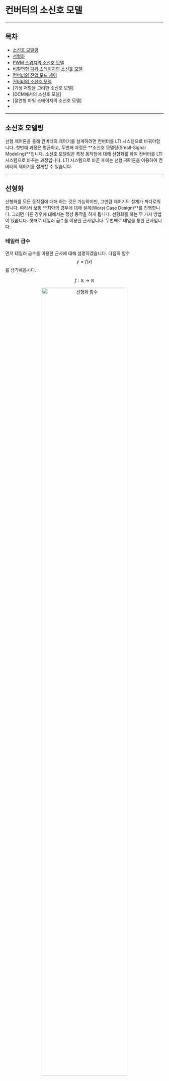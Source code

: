 컨버터의 소신호 모델
=

---

## 목차
- [소신호 모델링](#소신호-모델링)
- [선형화](#선형화)
- [PWM 스위치의 소신호 모델](#pwm-스위치의-소신호-모델)
- [비절연형 파워 스테이지의 소신호 모델](#비절연형-파워-스테이지의-소신호-모델)
- [컨버터의 전압 모드 제어](#컨버터의-전압-모드-제어)
- [컨버터의 소신호 모델](#converter-ss-model)
- [기생 저항을 고려한 소신호 모델]
- [DCM에서의 소신호 모델]
- [절연형 파워 스테이지의 소신호 모델]
- 

---

## 소신호 모델링

선형 제어론을 통해 컨버터의 제어기를 설계하려면 컨버터를 LTI 시스템으로 바꿔야합니다.
첫번째 과정은 평균화고, 두번째 과정은 **소신호 모델링(Small-Signal Modeling)**입니다.
소신호 모델링은 특정 동작점에 대해 선형화를 하여 컨버터를 LTI 시스템으로 바꾸는 과정입니다.
LTI 시스템으로 바꾼 후에는 선형 제어론을 이용하여 컨버터의 제어기를 설계할 수 있습니다.

---

## 선형화

선형화를 모든 동작점에 대해 하는 것은 가능하지만, 그만큼 제어기의 설계가 까다로워집니다.
따라서 보통 **최악의 경우에 대해 설계(Worst Case Design)**를 진행합니다.
그러면 다른 경우에 대해서는 정상 동작을 하게 됩니다.
선형화를 하는 두 가지 방법이 있습니다.
첫째로 테일러 급수를 이용한 근사입니다.
두번째로 대입을 통한 근사입니다.

### 테일러 급수

먼저 테일러 급수를 이용한 근사에 대해 설명하겠습니다.
다음의 함수 $$y=f(x)$$를 생각해봅시다.

$$
f:\mathbb{R}\rightarrow\mathbb{R}
$$

<figure style="text-align: center;">
  <img src="./PEFigure/선형화 함수.png" alt="선형화 함수" width="80%"/>
  <figcaption style="text-align: center; margin-top: 8px; font-size: 0.9em; color: #555;">
    (그림. 함수 \(y=f(x)\))
  </figcaption>
</figure>

그리고 다음과 같이 동작점 $$\left(X,f(X)\right)$$에서 소신호 $$\hat{x}$$를 가했다고 해봅시다.

$$
x=X+\hat{x}
$$

<figure style="text-align: center;">
  <img src="./PEFigure/소신호 근사.png" alt="소신호 근사" width="80%"/>
  <figcaption style="text-align: center; margin-top: 8px; font-size: 0.9em; color: #555;">
    (그림. 함수의 선형 근사)
  </figcaption>
</figure>

여기서 소신호의 크기는 $$1$$에 비해 매우 작다고 가정합니다.
이때 함수 $$f$$의 테일러 전개는 다음과 같습니다.

$$
	\begin{align*}
		f(x)&=f(X+\hat{x})\\
		&=\frac{1}{0!}f(X)+\frac{1}{1!}\frac{df}{dx}\Big\vert_{x=X}\left(x-X\right)+\frac{1}{2!}\frac{d^2f}{dx^2}\Big\vert_{x=X}\left(x-X\right)+\cdots\\
		&=f(X)+\frac{df}{dx}\Big\vert_{x=X}\left(x-X\right)+\frac{1}{2}\frac{d^2f}{dx^2}\Big\vert_{x=X}\left(x-X\right)+\cdots\\
		&=f(X)+\frac{df}{dx}\Big\vert_{x=X}\hat{x}+\frac{1}{2}\frac{d^2f}{dx^2}\Big\vert_{x=X}\hat{x}+\cdots
		\end{align*}
$$

출력 신호를 $$y=Y+\hat{y}$$와 같이 표현하면 다음과 같습니다.

$$
Y+\hat{y}=f(X)+\frac{df}{dx}\Big\vert_{x=X}\hat{x}+\frac{1}{2}\frac{d^2f}{dx^2}\Big\vert_{x=X}\hat{x}+\cdots
$$

여기서 $$Y,f(X)$$는 dc항이고, $$2$$차 이상의 항은 매우 작아서 무시할 수 있습니다.
따라서 **소신호 모델(Small-Signal Model)**에 대한 식은 다음과 같습니다.

$$
\begin{align*}
		&\hat{y}=\frac{df}{dx}\Big\vert_{x=X}\hat{x}\\
		&\frac{\hat{y}}{\hat{x}}=\frac{df}{dx}\Big\vert_{x=X}
		\end{align*}
$$

혹은 **소신호 이득(Small-Signal Gain)**이라고 합니다.

### 대입을 통한 근사

테일러 급수를 이용하지 않고 직접 대입을 하여 소신호 모델 표현식을 얻을 수도 있습니다. 다음과 같이 동작점 $$\left(X,f(X)\right)$$에서 소신호 $$\hat{x}$$를 가했다고 해봅시다.

$$
x=X+\hat{x}
$$

출력 신호는 다음과 같이 나타낼 수 있습니다.

$$
Y+\hat{y}=f(X+\hat{x})
$$

우변을 다음과 같이 표현할 수 있습니다.

$$
f(X+\hat{x})=D(X)+S(X)\hat{x}+O(\hat{x}^2)
$$

$$D(X)$$는 동작점에만 의존하는 dc항, $$S(X)\hat{x}$$은 소신호에 대한 1차항, $$O(\hat{x}^2)$$은 소신호에 대한 고차항입니다.
우리가 관심을 갖는 것은 입력 소신호와 출력 소신호의 선형 관계식이므로 다음과 같이 나타낼 수 있습니다.

$$
Y+\hat{y}=D(X)+S(X)\hat{x}+O(\hat{x}^2)
$$

dc항과 고차항을 제외하고 소신호에 대한 식만 보면 다음과 같습니다.

$$
\hat{y}=S(X)\hat{x}
$$

소신호 이득은 다음과 같습니다.

$$
\frac{\hat{y}}{\hat{x}}=S(X)
$$

---

## 평균화 모델의 선형화

선형화는 상태 공간 평균화 모델이나 회로 평균화 모델에 적용할 수 있습니다.
상태 공간 평균화 모델의 경우, 각 표현식들을 동작점에 대해 전부 선형화 작업을 해야 합니다.
회로 평균화 모델의 경우, 모든 소자의 동작이 평균화된 상태이고, PWM 스위치만 선형화하면 됩니다.
따라서 후자의 경우가 더 간단하므로 회로 평균화 모델을 이용하여 설명하겠습니다.

### PWM 스위치의 소신호 모델

수동 소자의 동작은 비례 관계나 1차 미분 연산으로만 표현되므로 선형적입니다.
하지만 PWM 과정은 비선형적입니다.
따라서 PWM 스위치만 선형화하면 됩니다.
PWM 스위치의 평균화 모델을 떠올려 봅시다.

<figure style="text-align: center;">
  <img src="./PEFigure/평균화 스위치.png" alt="PWM 스위치의 평균화 모델" width="80%"/>
  <figcaption style="text-align: center; margin-top: 8px; font-size: 0.9em; color: #555;">
    (그림. PWM 스위치의 평균화 모델)
  </figcaption>
</figure>

$$
\begin{cases}
			\overline{v}_{cp}(t)=\overline{v}_{ap}(t)d(t)\\
			\overline{i}_{a}(t)=\overline{i}_{c}(t)d(t)
		\end{cases}
$$

각 변수를 동작점(dc)과 소신호로 표현하면 다음과 같습니다.

$$
\begin{cases}
			\overline{v}_{ap}=V_{ap}+\hat{v}_{ap}\\
			\overline{v}_{cp}=V_{cp}+\hat{v}_{cp}\\
			\overline{i}_{a}=I_{a}+\hat{i}_{a}\\
			\overline{i}_{c}=I_{c}+\hat{i}_{c}\\
   \overline{d}=D+\hat{d}
		\end{cases}
$$

대입을 통해 
이 식을 평균화 모델 표현식에 대입하면 다음과 같습니다.

$$
\begin{cases}
			V_{cp}+\hat{v}_{cp}=\left(V_{ap}+\hat{v}_{ap}\right)\left(D+\hat{d}\right)\\
			I_{a}+\hat{i}_{a}=\left(I_{c}+\hat{i}_{c}\right)\left(D+\hat{d}\right)
		\end{cases}
$$

식을 전개하면 다음과 같습니다.

$$
\begin{cases}
			V_{cp}+\hat{v}_{cp}=V_{ap}D+V_{ap}\hat{d}+\hat{v}_{ap}D+\hat{v}_{ap}\hat{d}\\
			I_a+\hat{i}_a=I_cD+I_c\hat{d}+\hat{i}_cD+\hat{i}_c\hat{d}
		\end{cases}
$$

동작점끼리 곱해진 항은 dc 항이고, 소신호끼리 곱해진 항은 2차항으로 매우 작아서 무시할 수 있습니다.
따라서 PWM 스위치의 소신호 표현은 다음과 같습니다.

$$
\begin{cases}
			\hat{v}_{cp}=V_{ap}\hat{d}+\hat{v}_{ap}D\\
			\hat{i}_a=I_c\hat{d}+\hat{i}_cD
		\end{cases}
$$

이 관계식을 살펴보면 각 식에 동작점이 포함되어 있습니다.
따라서 이 관계식은 동작점에 따라 달라지는 것을 알 수 있습니다.

관계식을 다시 살펴봅시다.
소신호 전압과 소신호 전류는 정상 상태 듀티 비 $$D$$가 곱해져 있으므로 턴 비가 $$1:D$$인 이상 변압기로 모델링할 수 있습니다.
소신호 듀티의 경우는 정상 상태 전압과 정상상태 전류와의 곱으로 나타납니다.
이는 종속 전압원과 종속 전류원으로 모델링할 수 있습니다.
PWM 스위치의 소신호 모델은 다음과 같습니다.

<figure style="text-align: center;">
  <img src="./PEFigure/소신호 스위치.png" alt="PWM 스위치의 소신호 모델" width="80%"/>
  <figcaption style="text-align: center; margin-top: 8px; font-size: 0.9em; color: #555;">
    (그림. PWM 스위치의 소신호 모델)
  </figcaption>
</figure>

이렇게 PWM 스위치의 소신호 모델링을 마쳤습니다.

---

## 파워 스테이지의 소신호 모델

이제 파워 스테이지의 소신호 모델을 구해봅시다.
먼저 PWM 스위치를 소신호 모델링된 스위치로 변경합니다.

우리가 관심을 갖는 소신호는 입력 전압 소신호, 듀티 비 소신호, 부하 전류 소신호입니다.
이들에 해당하는 외란이 발생했을 때, 출력 전압이 어떻게 변하는지 분석을 해야 합니다.
앞서 수행한 소신호 모델링을 통해 듀티 비 소신호에 대한 정보는 이미 담겼습니다.
입력 전압 소신호와 출력 전압 소신호는 회로 법칙을 통해 관계식을 찾을 수 있습니다.
마지막으로 부하 전류 변동을 의미하는 부하 전류 소신호를 모델링해야 합니다.
이는 다음과 같이 부하 양단에 독립 전류원으로 구성할 수 있습니다.

이 과정을 거쳐 도출된 파워 스테이지의 소신호 모델입니다.

### [벅 컨버터]

벅 파워 스테이지의 소신호 모델은 다음과 같습니다.

### [부스트 컨버터]

부스트 파워 스테이지의 소신호 모델은 다음과 같습니다.

### [벅-부스트 컨버터]

벅-부스트 파워 스테이지의 소신호 모델은 다음과 같습니다.

---

## 파워 스테이지의 주파수 응답

컨버터를 설계할 때 관심을 갖는 소신호는 다음의 세 가지입니다.

- 입력 전압 변동
- 듀티 비 변동
- 부하 전류 변동

이 변수들의 변동에 의해 출력 전압이 어떻게 변하는지 분석을 해야 합니다.
이런 분석은 주파수 영역에서 수행하는 것이 유리합니다.
주파수 영역에서 분석을 해야 다양한 주파수를 가진 소신호에 대해 컨버터의 동작이 어떻게 변하는지 확인할 수 있습니다.

### 주파수 영역 변환

먼저 소신호 모델을 주파수 영역으로 변환해야 합니다.
과정은 간단합니다.
시간 변수는 모두 주파수 변수 $$s$$로 바꾸고, 인덕터와 축전기의 임피던스를 주파수 영역의 변수로 표현하면 됩니다.

### [전달 함수](./ConverterTransferFunction.md)

다음으로 컨버터의 전달 함수를 구해야 합니다.
전달 함수는 입력 변수 대비 출력 변수의 비 입니다.
하나의 입력에 대해 하나의 출력만 분석하는 것이므로, 다른 변수의 변화는 모두 $$0$$이라고 가정합니다.

다음의 세 전달 함수가 핵심 요소입니다.

1. 개루프 입력-출력 전달 함수 $$G_{vs}(s)=\displaystyle\frac{\hat{v}_o(s)}{\hat{v}_{in}(s)}$$
2. 개루프 듀티 비-출력 전달 함수 $$G_{vd}(s)=\displaystyle\frac{\hat{v}_o(s)}{\hat{d}(s)}$$
3. 개루프 출력 임피던스 전달 함수 $$Z_p(s)=\displaystyle\frac{\hat{v}_o(s)}{\hat{i}_o(s)}$$

이 전달 함수들은 회로 법칙을 통해 구할 수 있습니다.
구한 전달 함수들의 보드 선도를 그리고, 이득과 위상에 대한 정보를 확인하면 됩니다.

---

## [컨버터의 전압 모드 제어](./ConverterVMC.md)

지금까지 봐온 소신호 모델은 파워 스테이지에 대한 내용이었습니다.
이제 피드백 회로가 있는 전체 컨버터에 대해 설명하겠습니다.
다음은 가장 기본적인 **[전압 모드 제어(Voltage Mode Control)](./ConverterVMC.md)**를 이용한 컨버터입니다.

<figure style="text-align: center;">
  <img src="./PEFigure/VMC 기본.png" alt="VMC 기본" width="100%"/>
  <figcaption style="text-align: center; margin-top: 8px; font-size: 0.9em; color: #555;">
    (그림. 컨버터의 전압 모드 제어 회로)
  </figcaption>
</figure>

회로를 보면 알 수 있듯이 출력 전압에 대한 정보를 받아서 다시 파워 스테이지에 수정된 값을 전송하는 구조입니다.
전압에 대한 정보만을 이용하기 때문에 전압 모드 제어라고 합니다.
제어 회로는 다음과 같이 전압 피드백 회로와 PWM 블록으로 구성됩니다.
각 부분에 대해 설명하겠습니다.

### 출력 전압 제어

먼저 전압 피드백 회로를 살펴봅시다.

<figure style="text-align: center;">
  <img src="./PEFigure/VMC 파트.png" alt="VMC 파트" width="100%"/>
  <figcaption style="text-align: center; margin-top: 8px; font-size: 0.9em; color: #555;">
    (그림. 컨버터의 전압 피드백 회로 및 PWM 블록)
  </figcaption>
</figure>

연산 증폭기의 두 단자는 가상 단락되어 있으므로 반전 단자에서 KCL을 적용하면 다음과 같습니다.

$$
\frac{V_{ref}-v_{ctrl}}{Z_2}+\frac{V_{ref}-v_o}{Z_1}+\frac{V_{ref}}{R_x}=0
$$

이 식은 다음과 같이 정리할 수 있습니다.

$$
V_{ref}-v_{ctrl}=\frac{Z_2}{Z_1}\left(v_o-V_{ref}\left(1+\frac{Z_1}{R_x}\right)\right)
$$

전압 제어가 완료되면 정상 상태로 진입합니다.
정상 상태에서는 시간에 의존하는 항이 $$0$$이 되고, dc 항만 남으므로 $$s=j0$$을 통해 계산합니다.
정상 상태에서 다음을 가정해봅시다.

$$
\left\vert\frac{Z_2(j0)}{Z_1(j0)}\right\vert\rightarrow\infty
$$

컨버터가 정상 동작 하려면 $$v_{ctrl}$$의 범위는 연산 증폭기 출력 전압의 상한과 하한 사이가 되어야 합니다.
$$V_{ref}-v_{ctrl}$$은 발산하지 않으므로 등식이 성립하려면 다음 조건이 필요합니다.

$$
V_o-V_{ref}\left(1+\frac{\left\vert Z_1(j0)\right\vert}{R_x}\right)=0
$$

따라서 정상 상태에서 출력 전압은 다음과 같습니다.

$$
V_o=V_{ref}\left(1+\frac{\left\vert Z_1(j0)\right\vert}{R_x}\right)
$$

이 식이 바로 출력 전압 레귤레이션을 의미합니다.
출력 전압이 $$Z_1,R_x$$에 의존하는 것을 알 수 있습니다.
앞선 가정을 통해 출력 전압을 제어하는 방법을 알 수 있습니다.
제어기를 설계할 때 다음 세 가지를 기억해야 합니다.

1. 정상 상태에서 $$Z_1$$은 유한한 크기를 가져야 합니다.
2. 정상 상태에서 $$Z_2$$는 무한대로 발산해야 합니다.
3. $$R_x$$를 적당히 조절해서 출력 전압을 제어해야 합니다.

### 전압 피드백 보상기

앞서 언급했던 사항들을 어떻게 이용해야 하는지 설명하겠습니다.
제어기를 설계하려면 주파수 영역에서 설계를 해야 합니다.
따라서 ac 관점에서 회로를 다시 볼 필요가 있습니다.
ac 관점에서는 dc 값만 가지는 $$V_{ref}$$가 $$0$$이고, 가상 단락으로 인해 $$R_x$$의 양단의 전위가 $$0$$으로 같습니다.
따라서 연산 증폭기의 반전 단자에서 KCL을 적용하면 다음과 같습니다.

$$
\frac{-v_{ctrl}}{Z_2}+\frac{-v_o}{Z_1}=0
$$

식을 정리하면 다음과 같습니다.

$$
\begin{align*}
		&\frac{v_{ctrl}}{v_o}=-\frac{Z_2}{Z_1}=-F_v\\
		&\rightarrow F_v=\frac{Z_2}{Z_1}
	\end{align*}
$$

$$F_v$$가 바로 **전압 피드백 보상기(Voltage Feedback Compensator)**의 전달 함수를 나타냅니다.
이 피드백 보상기는 $$R_x$$에 의존하지 않습니다.
이 피드백 보상기를 설계할 때는 앞서 언급한 사항들을 고려해야 합니다.

1. 정상 상태에서 $$Z_1$$은 유한한 크기를 가져야 합니다.
2. 정상 상태에서 $$Z_2$$는 무한대로 발산해야 합니다.


### PWM 블록의 소신호 모델

다음으로 PWM 블록을 소신호 모델링해봅시다.

<figure style="text-align: center;">
  <img src="./PEFigure/VMC 파트.png" alt="VMC 파트" width="100%"/>
  <figcaption style="text-align: center; margin-top: 8px; font-size: 0.9em; color: #555;">
    (그림. 컨버터의 전압 피드백 회로 및 PWM 블록)
  </figcaption>
</figure>

PWM은 기본적으로 다음과 같이 제어 전압$$(v_{ctrl})$$과 기준 신호$$(v_{ramp})$$를 비교하는 방식으로 듀티 비를 결정합니다.

$$
q(t)=\begin{cases}
			1\ \ \ \text{for }v_{ctrl}>v_{ramp}\\
			0\ \ \ \text{for }v_{ctrl}<v_{ramp}
\end{cases}
$$

듀티 비는 다음과 같이 결정됩니다.

$$
\begin{align*}
		&d_kT_s:T_s=v_{ctrl}(t_k):V_m\\
		&\rightarrow d_k=\frac{v_{ctrl}(t_k)}{V_m}
	\end{align*}
$$

제어 전압이 스위칭 주기에 비해 매우 천천히 변화한다고 가정하면 다음과 같이 근사할 수 있습니다.

$$
d(t)\approx\frac{v_{ctrl}}{V_m}
$$

평균화를 하면 다음과 같습니다.

$$
\overline{d}(t)=\frac{\overline{v}_{ctrl}}{V_m}
$$

선형화를 하면 다음과 같습니다.

$$
D+\hat{d}=\frac{V_{ctrl}+\hat{v}_{ctrl}}{V_m}
$$

소신호 표현식은 다음과 같습니다.

$$
\hat{d}=\frac{\hat{v}_{ctrl}}{V_m}
$$

전압 피드백 보상기는 $$v_{ctrl}$$를 출력합니다.
PWM 블록은 듀티 정보를 출력하므로 다음의 전달 함수를 구해야 합니다.

$$
F_m=\frac{\hat{d}}{\hat{v}_{ctrl}}
$$

이는 소신호 표현식을 통해 다음과 같이 구할 수 있습니다.

$$
F_m=\frac{1}{V_m}
$$

이 전달 함수를 **PWM 이득(PWM Gain)**이라고 합니다.

---
<h2 id="converter-ss-model">컨버터의 소신호 모델</h2>

파워 스테이지, 전압 피드백 보상기, PWM 블록까지 모두 소신호 모델링을 마쳤습니다.
전체 시스템을 다음과 같이 나타낼 수 있습니다.

(SMPS)

블록 다이어그램으로 나타내면 다음과 같습니다.

(BD)

전압 피드백 경로를 살펴보면 전압 피드백 회로의 전달 함수에 $$-$$부호가 붙는 것을 알 수 있습니다.
이는 전압 피드백이 **음성 피드백(Negative Feedback)**을 통해 수행되는 것을 의미합니다.

어떤 입력 변수 $$\hat{x}$$와 출력 전압 사이의 개루프 전달 함수를 $$G(s)$$라고 해봅시다.
이 변수 $$\hat{x}$$에 대한 컨버터의 폐루프 전달 함수는 다음과 같이 나타낼 수 있습니다.

$$
	\begin{align*}
&G(s)=\frac{\hat{v}_o}{\hat{x}}\Big\vert_{OL}\\
&\hat{v}_o=G(s)\hat{x}+\left(-F_v(s)\right)F_mG_{vd}(s)\\
&\rightarrow \frac{\hat{v}_o}{\hat{x}}\Big\vert_{CL}=\frac{G(s)}{1+F_v(s)F_mG_{vd}(s)}
	\end{align*}
$$

개루프 전달 함수는 $$G_{vs}(s)$$일 수도 있고, $$Z_p(s)$$일 수도 있습니다.

---

## 입력단 필터를 고려한 소신호 모델

실제 컨버터에서는 전원과 파워 스테이지 사이에 필터를 이용합니다.
이는 노이즈 및 리플을 감쇠하기 위해 활용됩니다.

(내용은 추후 작성 예정)

$$L_f$$가 매우 크므로 $$\Delta i=0\rightarrow$$.
전류 거의 일정.
$$C_f$$가 매우 크므로 $$\Delta v=0\rightarrow$$.
전압 거의 일정.

---

## DCM에서의 소신호 모델

지금까지 살펴본 소신호 모델은 모두 CCM에서의 동작을 모델링한 것입니다.
이제 DCM에서 대해 생각해봅시다.
인덕터 전류 파형은 다음과 같이 나타납니다.

<figure style="text-align: center;">
  <img src="./PEFigure/DCM 인덕터 전류.png" alt="DCM 인덕터 전류" width="100%"/>
  <figcaption style="text-align: center; margin-top: 8px; font-size: 0.9em; color: #555;">
    (그림. DCM에서의 인덕터 전류)
  </figcaption>
</figure>

보시는 바와 같이 전류가 흐르지 않는 구간이 존재합니다.
PWM 스위치를 다시 살펴봅시다.

<figure style="text-align: center;">
  <img src="./PEFigure/DCM PWM 스위치.png" alt="DCM PWM 스위치" width="100%"/>
  <figcaption style="text-align: center; margin-top: 8px; font-size: 0.9em; color: #555;">
    (그림. PWM 스위치)
  </figcaption>
</figure>

CCM과 달리 살펴볼 변수는 $$v_{ac},v_{cp},i_a,i_p$$입니다.
$$i_a$$의 평균은 다음과 같습니다.

$$
	\begin{align*}
\overline{i}_a&=\frac{1}{T_s}\int_{T_s}i_adt=\frac{dT_s}{T_s}\frac{1}{dT_s}\int_{0}^{dT_s}i_adt\\
&=\frac{i_{L,pk}}{2}d
\end{align*}
$$

또한 $$i_p$$의 평균은 다음과 같습니다.

$$
	\begin{align*}
\overline{i}_p&=\frac{1}{T_s}\int_{T_s}i_pdt=\frac{d_1T_s}{T_s}\frac{1}{d_1T_s}\int_{dT_s}^{dT_s+d_1T_s}i_pdt\\
&=\frac{i_{L,pk}}{2}d
\end{align*}
$$

이제 인덕터 전류의 피크 값을 구해봅시다.

(내용은 추후 작성 예정)

$$

$$

---

## 절연형 파워 스테이지의 소신호 모델

절연형 파워 스테이지는 변압기를 활용하여 1차측과 2차측을 전기적으로 절연하는 형태를 띱니다.
변압기를 활용함으로써 감전 시에는 더 적은 에너지(2차측)만 우리 몸으로 흘러들어옵니다.
비절연형 컨버터의 경우는 전원의 에너지가 그대로 흘러들어오기 때문에 절연형 컨버터가 비교적 안전합니다.
또한 턴 비를 조절하여 동일한 듀티 비로도 출력 전압을 더 세밀하게 조절할 수 있습니다.
비절연형 컨버터에서 듀티 비가 너무 낮으면 PWM IC가 우리가 원하는 동작을 하지 않을 수 있습니다.

### 포워드 컨버터

먼저 포워드 컨버터를 살펴봅시다.
포워드 컨버터는 벅 컨버터 기반의 절연형 컨버터로, 주로 권선 리셋형이 이용됩니다.

<figure style="text-align: center;">
  <img src="./PEFigure/권선 리셋 포워드.png" alt="권선 리셋 포워드" width="100%"/>
  <figcaption style="text-align: center; margin-top: 8px; font-size: 0.9em; color: #555;">
    (그림. 권선 리셋형 포워드 컨버터)
  </figcaption>
</figure>

리셋 권선은 그저 코어의 감자를 위해 존재할 뿐, 컨버터의 동특성에는 영향을 미치지 않습니다.
따라서 리셋 회로와 자화 인덕턴스를 생략할 수 있습니다.
그리고 상단 다이오드의 도통 여부는 1차측 스위치의 도통 여부와 동일하므로 다음과 같이 나타낼 수 있습니다.

<figure style="text-align: center;">
  <img src="./PEFigure/권선 리셋 포워드 2.png" alt="권선 리셋 포워드 2" width="100%"/>
  <figcaption style="text-align: center; margin-top: 8px; font-size: 0.9em; color: #555;">
    (그림. 단순화된 권선 리셋형 포워드 컨버터)
  </figcaption>
</figure>

이는 입력단을 절연시킨 벅 컨버터입니다.
2차측 스위치와 다이오드는 이전에 살펴본 PWM 스위치와 동일합니다.
따라서 다음과 같이 모델링할 수 있습니다.

<figure style="text-align: center;">
  <img src="./PEFigure/권선 리셋 포워드 3.png" alt="권선 리셋 포워드 3" width="100%"/>
  <figcaption style="text-align: center; margin-top: 8px; font-size: 0.9em; color: #555;">
    (그림. 2차측 PWM 스위치를 평균화한 권선 리셋형 포워드 컨버터)
  </figcaption>
</figure>

이 두 변압기는 다음과 같이 턴 비가 $$1:nd$$인 하나의 변압기로 나타낼 수 있습니다.

<figure style="text-align: center;">
  <img src="./PEFigure/권선 리셋 포워드 평균화.png" alt="권선 리셋 포워드 평균화" width="100%"/>
  <figcaption style="text-align: center; margin-top: 8px; font-size: 0.9em; color: #555;">
    (그림. 권선 리셋형 포워드 컨버터의 평균화 모델)
  </figcaption>
</figure>

이 모델은 다음과 같이 표현할 수 있습니다.

$$
\begin{align*}
	\begin{cases}
		\overline{i}_a(t)=n\overline{i}_c(t)d(t)\\
		\overline{v}_{cp}(t)=n\overline{v}_{ap}(t)d(t)
	\end{cases}
\end{align*}
$$

각 변수를 동작점과 소신호로 표현하면 다음과 같습니다.

$$
\begin{cases}
			\overline{v}_{ap}=V_{ap}+\hat{v}_{ap}\\
			\overline{v}_{cp}=V_{cp}+\hat{v}_{cp}\\
			\overline{i}_{a}=I_{a}+\hat{i}_{a}\\
			\overline{i}_{c}=I_{c}+\hat{i}_{c}\\
   \overline{d}=D+\hat{d}
		\end{cases}
$$

대입을 통해 
이 식을 평균화 모델 표현식에 대입하면 다음과 같습니다.

$$
\begin{cases}
	V_{cp}+\hat{v}_{cp}=n\left(V_{ap}+\hat{v}_{ap}\right)\left(D+\hat{d}\right)\\
	I_{a}+\hat{i}_{a}=n\left(I_{c}+\hat{i}_{c}\right)\left(D+\hat{d}\right)
\end{cases}
$$

식을 전개하면 다음과 같습니다.

$$
\begin{cases}
	V_{cp}+\hat{v}_{cp}=nV_{ap}D+nV_{ap}\hat{d}+n\hat{v}_{ap}D+n\hat{v}_{ap}\hat{d}\\
	I_a+\hat{i}_a=nI_cD+nI_c\hat{d}+n\hat{i}_cD+n\hat{i}_c\hat{d}
\end{cases}
$$

이전과 같이 근사하면 소신호 표현은 다음과 같습니다.

$$
\begin{cases}
	\hat{v}_{cp}=nV_{ap}\hat{d}+n\hat{v}_{ap}D\\
	\hat{i}_a=nI_c\hat{d}+n\hat{i}_cD
\end{cases}
$$

따라서 권선 리셋형 포워드 컨버터의 소신호 모델은 다음과 같습니다.

<figure style="text-align: center;">
  <img src="./PEFigure/권선 리셋 포워드 소신호.png" alt="권선 리셋 포워드 소신호" width="100%"/>
  <figcaption style="text-align: center; margin-top: 8px; font-size: 0.9em; color: #555;">
    (그림. 권선 리셋형 포워드 컨버터의 소신호 모델)
  </figcaption>
</figure>

예상했던 바와 같이 벅 컨버터의 소신호 모델에 턴 비만 곱해진 형태입니다.

### 센터탭 구조의 풀-브릿지 컨버터

풀-브릿지 컨버터 또한 벅 컨버터 기반의 컨버터입니다.

<figure style="text-align: center;">
  <img src="./PEFigure/센터탭 풀브릿지.png" alt="센터탭 풀브릿지" width="100%"/>
  <figcaption style="text-align: center; margin-top: 8px; font-size: 0.9em; color: #555;">
    (그림. 센터탭 구조의 풀-브릿지 컨버터)
  </figcaption>
</figure>



다음 부분을 모델링해봅시다.

<figure style="text-align: center;">
  <img src="./PEFigure/센터탭 풀브릿지 모델링.png" alt="센터탭 풀브릿지 모델링" width="100%"/>
  <figcaption style="text-align: center; margin-top: 8px; font-size: 0.9em; color: #555;">
    (그림. 센터탭 구조의 풀-브릿지 컨버터의 PWM 스위치)
  </figcaption>
</figure>

### 브릿지 구조의 하프-브릿지 컨버터

### 플라이백 컨버터

플라이백 컨버터는 벅-부스트 컨버터 기반의 컨버터입니다.

<figure style="text-align: center;">
  <img src="./PEFigure/플라이백.png" alt="플라이백" width="100%"/>
  <figcaption style="text-align: center; margin-top: 8px; font-size: 0.9em; color: #555;">
    (그림. 플라이백 컨버터)
  </figcaption>
</figure>

이전과 달리 등가 벅-부스트 컨버터로 먼저 바꿔줄 필요가 있습니다.



---

## 같이 보기

- [컨버터 모델링](./ConverterModeling.md)
- [컨버터의 평균화 모델](./AveragedModel.md)
- [파워 스테이지의 전달 함수](./ConverterTransferFunction.md)
